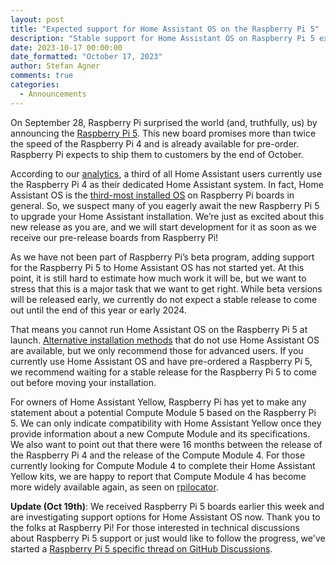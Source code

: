```yaml
---
layout: post
title: "Expected support for Home Assistant OS on the Raspberry Pi 5"
description: "Stable support for Home Assistant OS on Raspberry Pi 5 expected end 2023/early 2024"
date: 2023-10-17 00:00:00
date_formatted: "October 17, 2023"
author: Stefan Agner
comments: true
categories:
  - Announcements
---
```

On September 28, Raspberry Pi surprised the world (and, truthfully, us) by announcing the [Raspberry Pi 5](https://www.raspberrypi.com/news/introducing-raspberry-pi-5/). This new board promises more than twice the speed of the Raspberry Pi 4 and is already available for pre-order. Raspberry Pi expects to ship them to customers by the end of October.

According to our [analytics](https://analytics.home-assistant.io/), a third of all Home Assistant users currently use the Raspberry Pi 4 as their dedicated Home Assistant system. In fact, Home Assistant OS is the [third-most installed OS](https://rpi-imager-stats.raspberrypi.com/) on Raspberry Pi boards in general. So, we suspect many of you eagerly await the new Raspberry Pi 5 to upgrade your Home Assistant installation. We’re just as excited about this new release as you are, and we will start development for it as soon as we receive our pre-release boards from Raspberry Pi!

As we have not been part of Raspberry Pi’s beta program, adding support for the Raspberry Pi 5 to Home Assistant OS has not started yet. At this point, it is still hard to estimate how much work it will be, but we want to stress that this is a major task that we want to get right. While beta versions will be released early, we currently do not expect a stable release to come out until the end of this year or early 2024.

That means you cannot run Home Assistant OS on the Raspberry Pi 5 at launch. [Alternative installation methods](/installation/) that do not use Home Assistant OS are available, but we only recommend those for advanced users. If you currently use Home Assistant OS and have pre-ordered a Raspberry Pi 5, we recommend waiting for a stable release for the Raspberry Pi 5 to come out before moving your installation.

For owners of Home Assistant Yellow, Raspberry Pi has yet to make any statement about a potential Compute Module 5 based on the Raspberry Pi 5. We can only indicate compatibility with Home Assistant Yellow once they provide information about a new Compute Module and its specifications. We also want to point out that there were 16 months between the release of the Raspberry Pi 4 and the release of the Compute Module 4. For those currently looking for Compute Module 4 to complete their Home Assistant Yellow kits, we are happy to report that Compute Module 4 has become more widely available again, as seen on [rpilocator](https://rpilocator.com/?cat=CM4).

**Update (Oct 19th)**: We received Raspberry Pi 5 boards earlier this week and are investigating support options for Home Assistant OS now. Thank you to the folks at Raspberry Pi! For those interested in technical discussions about Raspberry Pi 5 support or just would like to follow the progress, we've started a [Raspberry Pi 5 specific thread on GitHub Discussions](https://github.com/home-assistant/operating-system/discussions/2844).

